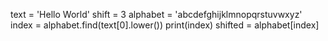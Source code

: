<!-- Declare a new variable named shifted. Use the bracket notation to access the value of alphabet at index index and assign it to your new variable. -->

text = 'Hello World'
shift = 3
alphabet = 'abcdefghijklmnopqrstuvwxyz'
index = alphabet.find(text[0].lower())
print(index)
shifted = alphabet[index]